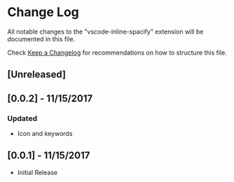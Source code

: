 # Change Log
All notable changes to the "vscode-inline-spacify" extension will be documented in this file.

Check [Keep a Changelog](http://keepachangelog.com/) for recommendations on how to structure this file.

## [Unreleased]

## [0.0.2] - 11/15/2017

### Updated
- Icon and keywords

## [0.0.1] - 11/15/2017
- Initial Release